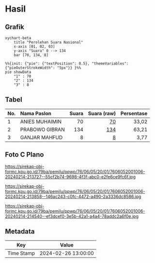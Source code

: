 # Hasil

## Grafik

```mermaid
xychart-beta
    title "Perolehan Suara Nasional"
    x-axis [01, 02, 03]
    y-axis "Suara" 0 --> 134
    bar [70, 134, 8]
```

```mermaid
%%{init: {"pie": {"textPosition": 0.5}, "themeVariables": {"pieOuterStrokeWidth": "5px"}} }%%
pie showData
    "1" : 70
    "2" : 134
    "3" : 8
```

## Tabel

| No. | Nama Paslon    | Suara | Suara (raw) | Persentase |
|:--- |:-------------- | -----:| -----------:| ----------:|
| 1   | ANIES MUHAIMIN | 70    | [70][p-1]   | 33,02      |
| 2   | PRABOWO GIBRAN | 134   | [134][p-2]  | 63,21      |
| 3   | GANJAR MAHFUD  | 8     | [8][p-3]    | 3,77       |


[p-1]: https://github.com/gigit-pemilu/pemilu-2024/blob/main/pilpres/hitung-suara/sub/76-sulawesi-barat/sub/06-mamuju-tengah/sub/05-karossa/sub/2001-karossa/sub/006-tps/sub/paslon-1.txt
[p-2]: https://github.com/gigit-pemilu/pemilu-2024/blob/main/pilpres/hitung-suara/sub/76-sulawesi-barat/sub/06-mamuju-tengah/sub/05-karossa/sub/2001-karossa/sub/006-tps/sub/paslon-2.txt
[p-3]: https://github.com/gigit-pemilu/pemilu-2024/blob/main/pilpres/hitung-suara/sub/76-sulawesi-barat/sub/06-mamuju-tengah/sub/05-karossa/sub/2001-karossa/sub/006-tps/sub/paslon-3.txt

## Foto C Plano

https://sirekap-obj-formc.kpu.go.id/79ba/pemilu/ppwp/76/06/05/20/01/7606052001006-20240214-213727--55cf2b74-9698-4f3f-abc0-e2fe6ce9fc6f.jpg

https://sirekap-obj-formc.kpu.go.id/79ba/pemilu/ppwp/76/06/05/20/01/7606052001006-20240214-213858--146ac243-c0fc-4472-a490-2a3336dc8586.jpg

https://sirekap-obj-formc.kpu.go.id/79ba/pemilu/ppwp/76/06/05/20/01/7606052001006-20240214-214540--ef3dcef0-3e5b-42a1-a4a4-78addc2a6f0e.jpg


## Metadata

| Key        | Value               |
| ---------- | ------------------- |
| Time Stamp | 2024-02-26 13:00:00 |



